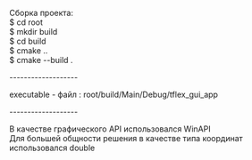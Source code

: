 Сборка проекта: <br />
$ cd root <br />
$ mkdir build <br />
$ cd build <br />
$ cmake .. <br />
$ cmake --build . <br />

------------------- <br />

executable - файл : root/build/Main/Debug/tflex_gui_app <br />

------------------- <br />

В качестве графического API использовался WinAPI <br />
Для большей общности решения в качестве типа координат использовался double <br />
